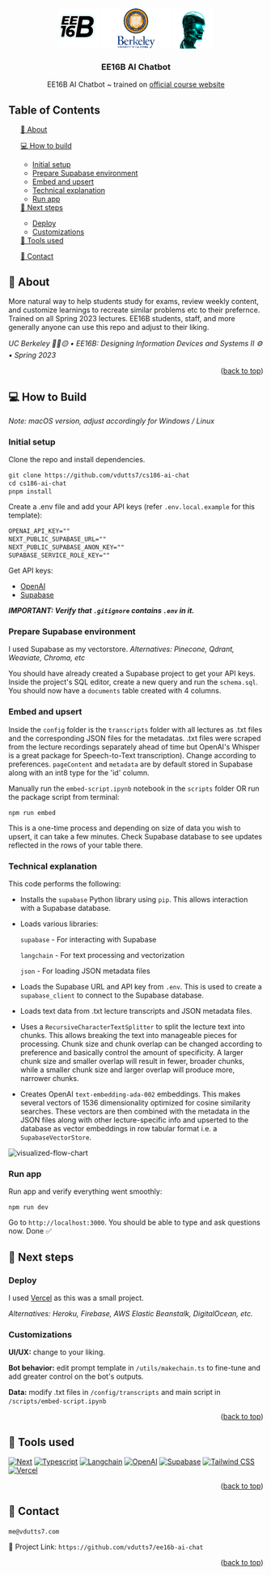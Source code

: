 <!-- PROJECT LOGO -->
<br />
<div align="center">
    <img src="https://github.com/vdutts7/ee16b-ai-chat/blob/main/public/ee16b.png" alt="Logo" width="80" height="80">
    <img src="https://github.com/vdutts7/ee16b-ai-chat/blob/main/public/UC-Berkeley-Emblem.png" alt="Logo" width="140" height="80">
    <img src="https://github.com/vdutts7/ee16b-ai-chat/blob/main/public/robot.png" alt="Logo" width="80" height="80">
  </a>
  <h3 align="center">EE16B AI Chatbot</h3>
  <p align="center">
    EE16B AI Chatbot ~ trained on <a href="https://eecs16b.org/">official course website</a>
  </p>
</div>

<!-- TABLE OF CONTENTS -->
## Table of Contents
  <ol>
    <a href="#about">📝 About</a>
        <ul>
        </ul>
    <a href="#how-to-build">💻 How to build</a>
        <ul>
            <li><a href="#initial-setup">Initial setup</a></li>
            <li><a href=#prepare-supabase-environment>Prepare Supabase environment</a></li>
            <li><a href=#embed-and-upsert>Embed and upsert</a></li>
            <li><a href=#technical-explanation>Technical explanation</a></li>
            <li><a href=#run-app>Run app</a></li>
        </ul>
    <a href="#next-steps">🚀 Next steps</a>
        <ul>
            <li><a href=#deploy>Deploy</a></li>
            <li><a href=#customizations>Customizations</a></li>
        </ul>
    <a href="#tools-used">🔧 Tools used</a>
        <ul>
        </ul>
    <a href="#contact">👤 Contact</a>
  </ol>



<!-- ABOUT -->
## 📝 About

More natural way to help students study for exams, review weekly content, and customize learnings to recreate similar problems etc to their prefernce. Trained on all Spring 2023 lectures. EE16B students, staff, and more generally anyone can use this repo and adjust to their liking.

_UC Berkeley 🐻🔵🟡 • EE16B: Designing Information Devices and Systems II ⚙️ • Spring 2023_ 

<p align="right">(<a href="#readme-top">back to top</a>)</p> 

## 💻 How to Build 

_Note: macOS version, adjust accordingly for Windows / Linux_

### Initial setup
Clone the repo and install dependencies.

```
git clone https://github.com/vdutts7/cs186-ai-chat
cd cs186-ai-chat
pnpm install
```

Create a .env file and add your API keys (refer `.env.local.example` for this template):

```
OPENAI_API_KEY=""
NEXT_PUBLIC_SUPABASE_URL=""
NEXT_PUBLIC_SUPABASE_ANON_KEY=""
SUPABASE_SERVICE_ROLE_KEY=""
```

Get API keys:
- [OpenAI](https://help.openai.com/en/articles/4936850-where-do-i-find-my-secret-api-key)
- [Supabase](https://supabase.com/docs) 

_**IMPORTANT: Verify that `.gitignore` contains `.env` in it.**_


### Prepare Supabase environment

I used Supabase as my vectorstore. _Alternatives: Pinecone, Qdrant, Weaviate, Chroma, etc_

You should have already created a Supabase project to get your API keys. Inside the project's SQL editor, create a new query and run the `schema.sql`. You should now have a `documents` table created with 4 columns.



### Embed and upsert

Inside the `config` folder is the `transcripts` folder with all lectures as .txt files and the corresponding JSON files for the metadatas. .txt files were scraped from the lecture recordings separately ahead of time but OpenAI's Whisper is a great package for Speech-to-Text transcription). Change according to preferences. `pageContent` and `metadata` are by default stored in Supabase along with an int8 type for the 'id' column.

Manually run the `embed-script.ipynb` notebook in the `scripts` folder OR run the package script from terminal:

```
npm run embed
```

This is a one-time process and depending on size of data you wish to upsert, it can take a few minutes. Check Supabase database to see updates reflected in the rows of your table there.


### Technical explanation

This code performs the following:

- Installs the `supabase` Python library using `pip`. This allows interaction with a Supabase database.
- Loads various libraries:

    `supabase` - For interacting with Supabase
    
    `langchain` - For text processing and vectorization

    `json` - For loading JSON metadata files

- Loads the Supabase URL and API key from `.env`. This is used to create a `supabase_client` to connect to the Supabase database.
- Loads text data from .txt lecture transcripts and JSON metadata files.
- Uses a `RecursiveCharacterTextSplitter` to split the lecture text into chunks. This allows breaking the text into manageable pieces for processing. Chunk size and chunk overlap can be changed according to preference and basically control the amount of specificity. A larger chunk size and smaller overlap will result in fewer, broader chunks, while a smaller chunk size and larger overlap will produce more, narrower chunks.
- Creates OpenAI `text-embedding-ada-002` embeddings. This makes several vectors of 1536 dimensionality optimized for cosine similarity searches. These vectors are then combined with the metadata in the JSON files along with other lecture-specific info and upserted to the database as vector embeddings in row tabular format i.e. a `SupabaseVectorStore`.

![visualized-flow-chart](https://github.com/vdutts7/ee16b-ai-chat/assets/63992417/ba77f59b-c6b7-4dc4-862b-948f2c751be9)


### Run app

Run app and verify everything went smoothly:

```
npm run dev
```

Go to `http://localhost:3000`. You should be able to type and ask questions now. Done ✅ 


## 🚀 Next steps

### Deploy

I used [Vercel](https://vercel.com/dashboard) as this was a small project.

_Alternatives: Heroku, Firebase, AWS Elastic Beanstalk, DigitalOcean, etc._

### Customizations

**UI/UX:** change to your liking. 

**Bot behavior:** edit prompt template in `/utils/makechain.ts` to fine-tune and add greater control on the bot's outputs.

**Data:** modify .txt files in `/config/transcripts` and main script in `/scripts/embed-script.ipynb`


<p align="right">(<a href="#readme-top">back to top</a>)</p>


<!-- TOOLS USED -->
## 🔧 Tools used
[![Next][Next]][Next-url]
[![Typescript][Typescript]][Typescript-url]
[![Langchain][Langchain]][Langchain-url]
[![OpenAI][OpenAI]][OpenAI-url]
[![Supabase][Supabase]][Supabase-url]
[![Tailwind CSS][TailwindCSS]][TailwindCSS-url]
[![Vercel][Vercel]][Vercel-url]


<p align="right">(<a href="#readme-top">back to top</a>)</p>


<!-- CONTACT -->
## 👤 Contact

`me@vdutts7.com` 

🔗 Project Link: `https://github.com/vdutts7/ee16b-ai-chat`

<p align="right">(<a href="#readme-top">back to top</a>)</p>


<!-- MARKDOWN LINKS & IMAGES -->
<!-- https://www.markdownguide.org/basic-syntax/#reference-style-links -->


[Next]: https://img.shields.io/badge/next.js-000000?style=for-the-badge&logo=nextdotjs&logoColor=white
[Next-url]: https://nextjs.org/

[Langchain]: https://img.shields.io/badge/🦜🔗Langchain-DD0031?style=for-the-badge&color=<brightgreen>
[Langchain-url]: https://langchain.com/

[TailwindCSS]: https://img.shields.io/badge/Tailwind_CSS-38B2AC?style=for-the-badge&logo=tailwind-css&logoColor=skyblue&color=0A192F
[TailwindCSS-url]: https://tailwindcss.com/

[OpenAI]: https://img.shields.io/badge/OpenAI%20ada--002%20GPT--3-0058A0?style=for-the-badge&logo=openai&logoColor=white&color=4aa481
[OpenAI-url]: https://openai.com/

[TypeScript]: https://img.shields.io/badge/TypeScript-007ACC?style=for-the-badge&logo=typescript&logoColor=white
[Typescript-url]: https://www.typescriptlang.org/

[Supabase]: https://img.shields.io/badge/Supabase%20pgvector-FFCA28?style=for-the-badge&logo=Supabase&logoColor=49E879&color=black
[Supabase-url]: https://Supabase.com/

[Vercel]: https://img.shields.io/badge/Vercel-FFFFFF?style=for-the-badge&logo=Vercel&logoColor=white&color=black
[Vercel-url]: https://Vercel.com/
